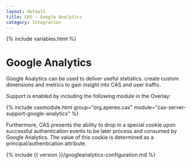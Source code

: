 ```yaml
---
layout: default
title: CAS - Google Analytics
category: Integration
---
```


{% include variables.html %}

# Google Analytics

Google Analytics can be used to deliver useful statistics. create custom dimensions and metrics to gain
insight into CAS and user traffic.

Support is enabled by including the following module in the Overlay:

{% include casmodule.html group="org.apereo.cas" module="cas-server-support-google-analytics" %}

Furthermore, CAS presents the ability to drop in a special cookie upon successful authentication events to be later process
and consumed by Google Analytics. The value of this cookie is determined as a principal/authentication attribute.

{% include {{ version }}/googleanalytics-configuration.md %}
